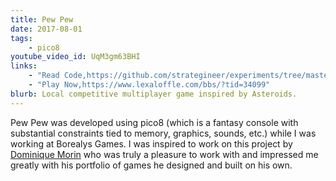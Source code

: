 ```yaml
---
title: Pew Pew
date: 2017-08-01
tags:
    - pico8
youtube_video_id: UqM3gm63BHI
links:
    - "Read Code,https://github.com/strategineer/experiments/tree/master/2017/11/pico-games"
    - "Play Now,https://www.lexaloffle.com/bbs/?tid=34099"
blurb: Local competitive multiplayer game inspired by Asteroids.
---
```

Pew Pew was developed using pico8 (which is a fantasy console with substantial constraints tied to memory, graphics, sounds, etc.) while I was working at Borealys Games. I was inspired to work on this project by [Dominique Morin](https://www.linkedin.com/in/dominique-morin-71331621) who was truly a pleasure to work with and impressed me greatly with his portfolio of games he designed and built on his own.
